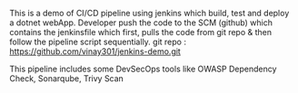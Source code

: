 This is a demo of CI/CD pipeline using jenkins which build, test and deploy a dotnet webApp.
Developer push the code to the SCM (github) which contains the jenkinsfile which first, pulls the code from git repo & then follow the pipeline script sequentially.
git repo : https://github.com/vinay301/jenkins-demo.git

This pipeline includes some DevSecOps tools like OWASP Dependency Check, Sonarqube, Trivy Scan
